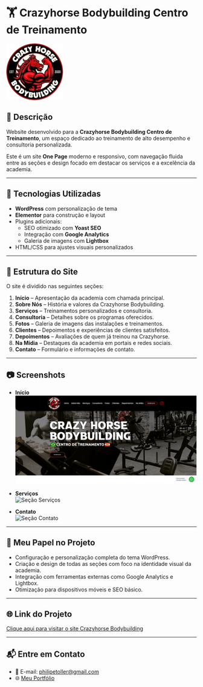 # 🏋️ Crazyhorse Bodybuilding Centro de Treinamento

![Crazyhorse Logo](assets/logo-crazyhorse.png) <!-- Substitua pelo caminho correto da imagem do logo -->

## 📝 Descrição
Website desenvolvido para a **Crazyhorse Bodybuilding Centro de Treinamento**, um espaço dedicado ao treinamento de alto desempenho e consultoria personalizada.  

Este é um site **One Page** moderno e responsivo, com navegação fluida entre as seções e design focado em destacar os serviços e a excelência da academia.

---

## 🚀 Tecnologias Utilizadas
- **WordPress** com personalização de tema
- **Elementor** para construção e layout
- Plugins adicionais:
  - SEO otimizado com **Yoast SEO**
  - Integração com **Google Analytics**
  - Galeria de imagens com **Lightbox**
- HTML/CSS para ajustes visuais personalizados

---

## 🌟 Estrutura do Site
O site é dividido nas seguintes seções:  
1. **Início** – Apresentação da academia com chamada principal.  
2. **Sobre Nós** – História e valores da Crazyhorse Bodybuilding.  
3. **Serviços** – Treinamentos personalizados e consultoria.  
4. **Consultoria** – Detalhes sobre os programas oferecidos.  
5. **Fotos** – Galeria de imagens das instalações e treinamentos.  
6. **Clientes** – Depoimentos e experiências de clientes satisfeitos.  
7. **Depoimentos** – Avaliações de quem já treinou na Crazyhorse.  
8. **Na Mídia** – Destaques da academia em portais e redes sociais.  
9. **Contato** – Formulário e informações de contato.

---

## 📷 Screenshots
- **Início**  
  ![Seção Início](assets/inicio.png)  

- **Serviços**  
  ![Seção Serviços](assets/servicos.png)  

- **Contato**  
  ![Seção Contato](assets/contato.png)  

---

## 🎯 Meu Papel no Projeto
- Configuração e personalização completa do tema WordPress.  
- Criação e design de todas as seções com foco na identidade visual da academia.  
- Integração com ferramentas externas como Google Analytics e Lightbox.  
- Otimização para dispositivos móveis e SEO básico.  

---

## 🌐 Link do Projeto
[Clique aqui para visitar o site Crazyhorse Bodybuilding](https://crazyhorse.esp.br/)

---

## 📬 Entre em Contato
- 📧 E-mail: [philipetoller@gmail.com](mailto:philipetoller@gmail.com)  
- 🌐 [Meu Portfólio](https://lupawebsites.com.br)  
